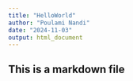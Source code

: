 ```yaml
---
title: "HelloWorld"
author: "Poulami Nandi"
date: "2024-11-03"
output: html_document
---
```


## This is a markdown file
